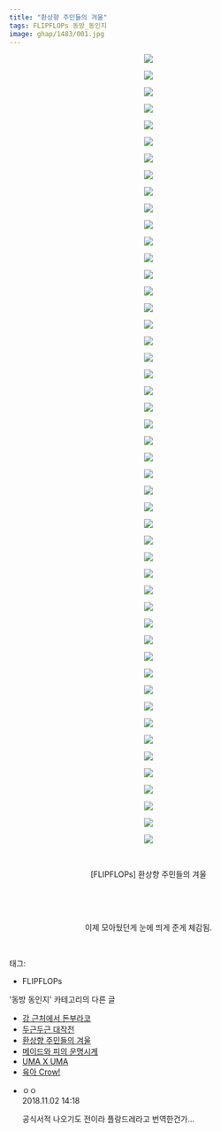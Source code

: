 ```yaml
---
title: "환상향 주민들의 겨울"
tags: FLIPFLOPs 동방_동인지
image: ghap/1483/001.jpg
---
```

<div class="article">
<p style="text-align: center; clear: none; float: none;"><img src="{{ site.nasurl }}/ghap/1483/001.jpg"/></p>
<p style="text-align: center; clear: none; float: none;"><img src="{{ site.nasurl }}/ghap/1483/002.jpg"/></p>
<p style="text-align: center; clear: none; float: none;"><img src="{{ site.nasurl }}/ghap/1483/003.jpg"/></p>
<p style="text-align: center; clear: none; float: none;"><img src="{{ site.nasurl }}/ghap/1483/004.jpg"/></p>
<p style="text-align: center; clear: none; float: none;"><img src="{{ site.nasurl }}/ghap/1483/005.jpg"/></p>
<p style="text-align: center; clear: none; float: none;"><img src="{{ site.nasurl }}/ghap/1483/006.jpg"/></p>
<p style="text-align: center; clear: none; float: none;"><img src="{{ site.nasurl }}/ghap/1483/007.jpg"/></p>
<p style="text-align: center; clear: none; float: none;"><img src="{{ site.nasurl }}/ghap/1483/008.jpg"/></p>
<p style="text-align: center; clear: none; float: none;"><img src="{{ site.nasurl }}/ghap/1483/009.jpg"/></p>
<p style="text-align: center; clear: none; float: none;"><img src="{{ site.nasurl }}/ghap/1483/010.jpg"/></p>
<p style="text-align: center; clear: none; float: none;"><img src="{{ site.nasurl }}/ghap/1483/011.jpg"/></p>
<p style="text-align: center; clear: none; float: none;"><img src="{{ site.nasurl }}/ghap/1483/012.jpg"/></p>
<p style="text-align: center; clear: none; float: none;"><img src="{{ site.nasurl }}/ghap/1483/013.jpg"/></p>
<p style="text-align: center; clear: none; float: none;"><img src="{{ site.nasurl }}/ghap/1483/014.jpg"/></p>
<p style="text-align: center; clear: none; float: none;"><img src="{{ site.nasurl }}/ghap/1483/015.jpg"/></p>
<p style="text-align: center; clear: none; float: none;"><img src="{{ site.nasurl }}/ghap/1483/016.jpg"/></p>
<p style="text-align: center; clear: none; float: none;"><img src="{{ site.nasurl }}/ghap/1483/017.jpg"/></p>
<p style="text-align: center; clear: none; float: none;"><img src="{{ site.nasurl }}/ghap/1483/018.jpg"/></p>
<p style="text-align: center; clear: none; float: none;"><img src="{{ site.nasurl }}/ghap/1483/019.jpg"/></p>
<p style="text-align: center; clear: none; float: none;"><img src="{{ site.nasurl }}/ghap/1483/020.jpg"/></p>
<p style="text-align: center; clear: none; float: none;"><img src="{{ site.nasurl }}/ghap/1483/021.jpg"/></p>
<p style="text-align: center; clear: none; float: none;"><img src="{{ site.nasurl }}/ghap/1483/022.jpg"/></p>
<p style="text-align: center; clear: none; float: none;"><img src="{{ site.nasurl }}/ghap/1483/023.jpg"/></p>
<p style="text-align: center; clear: none; float: none;"><img src="{{ site.nasurl }}/ghap/1483/024.jpg"/></p>
<p style="text-align: center; clear: none; float: none;"><img src="{{ site.nasurl }}/ghap/1483/025.jpg"/></p>
<p style="text-align: center; clear: none; float: none;"><img src="{{ site.nasurl }}/ghap/1483/026.jpg"/></p>
<p style="text-align: center; clear: none; float: none;"><img src="{{ site.nasurl }}/ghap/1483/027.jpg"/></p>
<p style="text-align: center; clear: none; float: none;"><img src="{{ site.nasurl }}/ghap/1483/028.jpg"/></p>
<p style="text-align: center; clear: none; float: none;"><img src="{{ site.nasurl }}/ghap/1483/029.jpg"/></p>
<p style="text-align: center; clear: none; float: none;"><img src="{{ site.nasurl }}/ghap/1483/030.jpg"/></p>
<p style="text-align: center; clear: none; float: none;"><img src="{{ site.nasurl }}/ghap/1483/031.jpg"/></p>
<p style="text-align: center; clear: none; float: none;"><img src="{{ site.nasurl }}/ghap/1483/032.jpg"/></p>
<p style="text-align: center; clear: none; float: none;"><img src="{{ site.nasurl }}/ghap/1483/033.jpg"/></p>
<p style="text-align: center; clear: none; float: none;"><img src="{{ site.nasurl }}/ghap/1483/034.jpg"/></p>
<p style="text-align: center; clear: none; float: none;"><img src="{{ site.nasurl }}/ghap/1483/035.jpg"/></p>
<p style="text-align: center; clear: none; float: none;"><img src="{{ site.nasurl }}/ghap/1483/036.jpg"/></p>
<p style="text-align: center; clear: none; float: none;"><img src="{{ site.nasurl }}/ghap/1483/037.jpg"/></p>
<p style="text-align: center; clear: none; float: none;"><img src="{{ site.nasurl }}/ghap/1483/038.jpg"/></p>
<p style="text-align: center; clear: none; float: none;"><img src="{{ site.nasurl }}/ghap/1483/039.jpg"/></p>
<p style="text-align: center; clear: none; float: none;"><img src="{{ site.nasurl }}/ghap/1483/040.jpg"/></p>
<p style="text-align: center; clear: none; float: none;"><img src="{{ site.nasurl }}/ghap/1483/041.jpg"/></p>
<p style="text-align: center; clear: none; float: none;"><img src="{{ site.nasurl }}/ghap/1483/042.jpg"/></p>
<p style="text-align: center; clear: none; float: none;"><img src="{{ site.nasurl }}/ghap/1483/043.jpg"/></p>
<p style="text-align: center; clear: none; float: none;"><img src="{{ site.nasurl }}/ghap/1483/044.jpg"/></p>
<p style="text-align: center; clear: none; float: none;"><img src="{{ site.nasurl }}/ghap/1483/045.jpg"/></p>
<p style="text-align: center; clear: none; float: none;"><img src="{{ site.nasurl }}/ghap/1483/046.jpg"/></p>
<p style="text-align: center; clear: none; float: none;"><img src="{{ site.nasurl }}/ghap/1483/047.jpg"/></p>
<p style="text-align: center; clear: none; float: none;"><img src="{{ site.nasurl }}/ghap/1483/048.jpg"/></p>
<p style="text-align: center; clear: none; float: none;"><br/></p>
<p style="text-align: center; clear: none; float: none;">[FLIPFLOPs] 환상향 주민들의 겨울</p>
<p style="text-align: center; clear: none; float: none;"><br/></p>
<p style="text-align: center; clear: none; float: none;"><br/></p>
<p style="text-align: center; clear: none; float: none;">이제 모아뒀던게 눈에 띄게 준게 체감됨.</p>
<p><br/></p>
</div><div class="tagTrail">
<p>태그: </p>
<ul>
<li>FLIPFLOPs</li>
</ul>
</div><div class="another">
<p>'동방 동인지' 카테고리의 다른 글</p>
<ul>
<li><a href="/2016-08-11-ghap_1486">강 근처에서 돈부라코</a></li>
<li><a href="/2016-08-11-ghap_1485">두근두근 대작전</a></li>
<li><a href="/2016-08-11-ghap_1483">환상향 주민들의 겨울</a></li>
<li><a href="/2016-08-11-ghap_1482">메이드와 피의 운명시계</a></li>
<li><a href="/2016-08-11-ghap_1481">UMA X UMA</a></li>
<li><a href="/2016-08-11-ghap_1479">육아 Crow!</a></li>
</ul>
</div><div class="cb_module cb_fluid">
<div class="cb_wrt cb_profile">
<div class="comment">
<ul>
<li class="cb_thumb_off" id="comment15366614">
<div class="cb_comment_area">
<div class="cb_info_area">
<div class="cb_section">
<span class="cb_nick_name">ㅇㅇ</span>
</div>
<div class="cb_section">
<span class="cb_date">2018.11.02 14:18 </span>
</div>
</div>
<div class="cb_dsc_comment">
<p class="cb_dsc">
											공식서적 나오기도 전이라 플랑드레라고 번역한건가...
										</p>
</div>
</div></li>
</ul>
</div>
</div><!-- commentList close -->
</div>